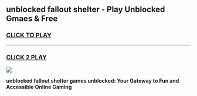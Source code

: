 
## unblocked fallout shelter - Play Unblocked Gmaes & Free
<h3>
<a href="https://news.freeplayer.one?title=unblocked_fallout_shelter&ref=16F">CLICK TO PLAY</a></h3>
<hr>

<h3>
<a href="https://news.freeplayer.one?title=unblocked_fallout_shelter&ref=16F">CLICK 2 PLAY</a>
  
</h3>

<a href="https://news.freeplayer.one?title=unblocked_fallout_shelter&ref=16F/"><img src="https://clearcache.store/games.png"></a>


**unblocked fallout shelter games unblocked: Your Gateway to Fun and Accessible Online Gaming**
